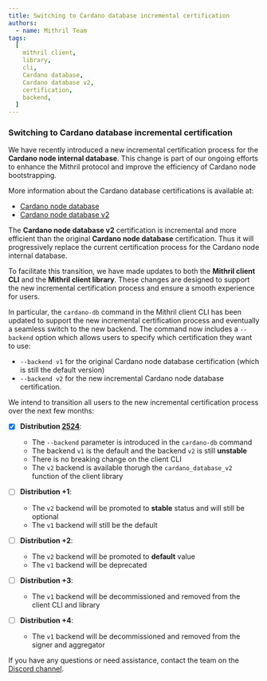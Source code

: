 ```yaml
---
title: Switching to Cardano database incremental certification
authors:
  - name: Mithril Team
tags:
  [
    mithril client,
    library,
    cli,
    Cardano database,
    Cardano database v2,
    certification,
    backend,
  ]
---
```


### Switching to Cardano database incremental certification

We have recently introduced a new incremental certification process for the **Cardano node internal database**. This change is part of our ongoing efforts to enhance the Mithril protocol and improve the efficiency of Cardano node bootstrapping.

More information about the Cardano database certifications is available at:

- [Cardano node database](https://mithril.network/doc/mithril/advanced/mithril-certification/cardano-node-database)
- [Cardano node database v2](https://mithril.network/doc/mithril/advanced/mithril-certification/cardano-node-database-v2)

The **Cardano node database v2** certification is incremental and more efficient than the original **Cardano node database** certification. Thus it will progressively replace the current certification process for the Cardano node internal database.

To facilitate this transition, we have made updates to both the **Mithril client CLI** and the **Mithril client library**. These changes are designed to support the new incremental certification process and ensure a smooth experience for users.

In particular, the `cardano-db` command in the Mithril client CLI has been updated to support the new incremental certification process and eventually a seamless switch to the new backend. The command now includes a `--backend` option which allows users to specify which certification they want to use:

- `--backend v1` for the original Cardano node database certification (which is still the default version)
- `--backend v2` for the new incremental Cardano node database certification.

We intend to transition all users to the new incremental certification process over the next few months:

- [x] **Distribution [2524](https://github.com/input-output-hk/mithril/releases/tag/2524.0)**:

  - The `--backend` parameter is introduced in the `cardano-db` command
  - The backend `v1` is the default and the backend `v2` is still **unstable**
  - There is no breaking change on the client CLI
  - The `v2` backend is available thorugh the `cardano_database_v2` function of the client library

- [ ] **Distribution +1**:

  - The `v2` backend will be promoted to **stable** status and will still be optional
  - The `v1` backend will still be the default

- [ ] **Distribution +2**:

  - The `v2` backend will be promoted to **default** value
  - The `v1` backend will be deprecated

- [ ] **Distribution +3**:

  - The `v1` backend will be decommissioned and removed from the client CLI and library

- [ ] **Distribution +4**:
  - The `v1` backend will be decommissioned and removed from the signer and aggregator

If you have any questions or need assistance, contact the team on the [Discord channel](https://discord.gg/5kaErDKDRq).
